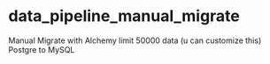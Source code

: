 # data_pipeline_manual_migrate
Manual Migrate with Alchemy
limit 50000 data (u can customize this)
Postgre to MySQL
